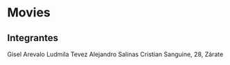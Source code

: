 # Movies
## Integrantes
Gisel Arevalo
Ludmila Tevez
Alejandro Salinas
Cristian Sanguine, 28, Zárate
